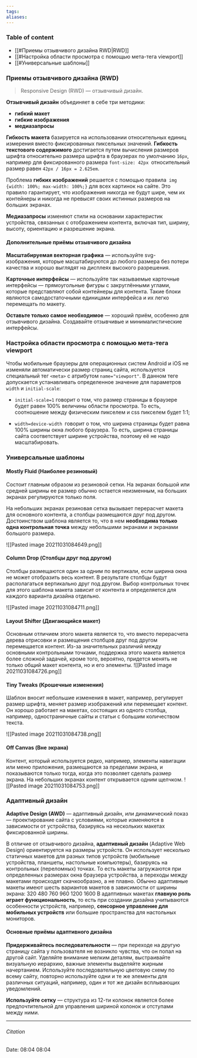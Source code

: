 ```yaml
---
tags: 
aliases: 
---
```

### Table of content
- [[#Приемы отзывчивого дизайна RWD|RWD]]
- [[#Настройка области просмотра с помощью мета-тега viewport]]
- [[#Универсальные шаблоны]]


### Приемы отзывчивого дизайна (RWD) 
>Responsive Design (RWD) — отзывчивый дизайн.

**Отзывчивый дизайн** объединяет в себе три методики:
 - **гибкий макет** 
 - **гибкие изображения** 
 - **медиазапросы**

**Гибкость макета** базируется на использовании относительных единиц измерения вместо фиксированных пиксельных значений.
**Гибкость текстового содержимого** достигается путем вычисления размеров шрифта относительно размера шрифта в браузерах по умолчанию `16px`, например для фиксированного размера `font-size: 42px `относительный размер равен `42px / 16px = 2.625em`.

Проблема **гибких изображений** решается с помощью правила` img {width: 100%; max-width: 100%;}` для всех картинок на сайте. Это правило гарантирует, что изображения никогда не будут шире, чем их контейнеры и никогда не превысят своих истинных размеров на больших экранах.

**Медиазапросы** изменяют стили на основании характеристик устройства, связанных с отображением контента, включая тип, ширину, высоту, ориентацию и разрешение экрана. 

#### Дополнительные приёмы отзывчивого дизайна
**Масштабируемая векторная графика** — используйте svg-изображения, которые масштабируются до любого размера без потери качества и хорошо выглядят на дисплеях высокого разрешения.

**Карточные интерфейсы** — используйте так называемые карточные интерфейсы — прямоугольные фигуры с закруглёнными углами, которые представляют собой контейнеры для контента. Такие блоки являются самодостаточными единицами интерфейса и их легко перемещать по макету.

**Оставьте только самое необходимое** — хороший приём, особенно для отзывчивого дизайна. Создавайте отзывчивые и минималистические интерфейсы.

###  Настройка области просмотра с помощью мета-тега viewport

Чтобы мобильные браузеры для операционных систем Android и iOS не изменяли автоматически размер страниц сайта, используется специальный тег `<meta>` с атрибутом `name="viewport"`. В данном теге допускается устанавливать определенное значение для параметров` width` и `initial-scale`:
- `initial-scale=1` говорит о том, что размер страницы в браузере будет равен 100% величины области просмотра. То есть, соотношение между физическим пикселем и css пикселем будет 1:1;

 - `width=device-width `говорит о том, что ширина страницы будет равна 100% ширины окна любого браузера. То есть, ширина страницы сайта соответствует ширине устройства, поэтому её не надо масштабировать.

### Универсальные шаблоны

#### Mostly Fluid (Наиболее резиновый)
 Состоит главным образом из резиновой сетки. На экранах большой или средней ширины ее размер обычно остается неизменным, на больших экранах регулируются только поля.
 
 На небольших экранах резиновая сетка вызывает перерасчет макета для основного контента, а столбцы размещаются друг под другом. Достоинством шаблона является то, что в нем **необходима только одна контрольная точка** между небольшими экранами и экранами большого размера.
 
 
![[Pasted image 20211031084649.png]]
#### Column Drop (Столбцы друг под другом)
Столбцы размещаются один за одним по вертикали, если ширина окна не может отобразить весь контент. В результате столбцы будут располагаться вертикально друг под другом. Выбор контрольных точек для этого шаблона макета зависит от контента и определяется для каждого варианта дизайна отдельно.

![[Pasted image 20211031084711.png]]
#### Layout Shifter (Двигающийся макет)
Основным отличием этого макета является то, что вместо перерасчета дерева отрисовки и размещения столбцов друг под другом перемещается контент. Из-за значительных различий между основными контрольными точками, поддержка этого макета является более сложной задачей, кроме того, вероятно, придется менять не только общий макет контента, но и его элементы.
![[Pasted image 20211031084726.png]]
#### Tiny Tweaks (Крошечные изменения)
Шаблон вносит небольшие изменения в макет, например, регулирует размер шрифта, меняет размер изображений или перемещает контент. Он хорошо работает на макетах, состоящих из одного столбца, например, одностраничные сайты и статьи с большим количеством текста.

![[Pasted image 20211031084738.png]]
#### Off Canvas (Вне экрана)
Контент, который используется редко, например, элементы навигации или меню приложения, размещаются за пределами экрана, и показываются только тогда, когда это позволяет сделать размер экрана. На небольших экранах контент открывается одним щелчком.
![[Pasted image 20211031084753.png]]

### Адаптивный дизайн
 **Adaptive Design (AWD)** — адаптивный дизайн, или динамический показ — проектирование сайта с условиями, которые изменяются в зависимости от устройства, базируясь на нескольких макетах фиксированной ширины.
 
 В отличие от отзывчивого дизайна, **адаптивный дизайн** (Adaptive Web Design) ориентируется на размеры устройств. Он использует несколько статичных макетов для разных типов устройств (мобильные устройства, планшеты, настольные компьютеры), базируясь на контрольных (переломных) точках. То есть макеты загружаются при определенных размерах окна браузера устройства, а переходы между макетами происходят скачкообразно, а не плавно.
 Обычно адаптивные макеты имеют шесть вариантов макетов в зависимости от ширины экрана:  320 480  760  960  1200  1600
 В адаптивных макетах **главную роль играет функциональность**, то есть при создании дизайна учитываются особенности устройств, например, **сенсорное управление для мобильных устройств** или большие пространства для настольных мониторов.
 
 #### Основные приёмы адаптивного дизайна
 **Придерживайтесь последовательности** — при переходе на другую страницу сайта у пользователя не возникло чувства, что он попал на другой сайт. Уделяйте внимание мелким деталям, выстраивайте визуальную иерархию, важные элементы выделяйте жирным начертанием. Используйте последовательную цветовую схему по всему сайту, повторно используйте одни и те же элементы для различных ситуаций, например, один и тот же дизайн всплывающих уведомлений.
 
 **Используйте сетку** — структура из 12-ти колонок является более предпочтительной для управления шириной колонок и отступами между ними.

---
###### Citation
Date: 08:04 08:04

